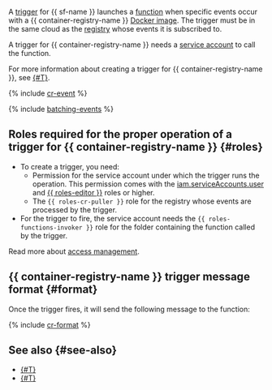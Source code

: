 A [trigger](../../functions/concepts/trigger/index.md) for {{ sf-name }} launches a [function](../../functions/concepts/function.md) when specific events occur with a {{ container-registry-name }} [Docker image](../../container-registry/concepts/docker-image.md). The trigger must be in the same cloud as the [registry](../../container-registry/concepts/registry.md) whose events it is subscribed to.

A trigger for {{ container-registry-name }} needs a [service account](../../iam/concepts/users/service-accounts.md) to call the function.

For more information about creating a trigger for {{ container-registry-name }}, see [{#T}](../../functions/operations/trigger/cr-trigger-create.md).

{% include [cr-event](cr-event.md) %}

{% include [batching-events](batching-events.md) %}

## Roles required for the proper operation of a trigger for {{ container-registry-name }} {#roles}

* To create a trigger, you need:
    * Permission for the service account under which the trigger runs the operation. This permission comes with the [iam.serviceAccounts.user](../../iam/security/index.md#iam-serviceAccounts-user) and [{{ roles-editor }}](../../iam/roles-reference.md#editor) roles or higher.
    * The `{{ roles-cr-puller }}` role for the registry whose events are processed by the trigger.
* For the trigger to fire, the service account needs the `{{ roles-functions-invoker }}` role for the folder containing the function called by the trigger.

Read more about [access management](../../functions/security/index.md).

## {{ container-registry-name }} trigger message format {#format}

Once the trigger fires, it will send the following message to the function:

{% include [cr-format](cr-format.md) %}

## See also {#see-also}

* [{#T}](../../serverless-containers/concepts/trigger/cr-trigger.md)
* [{#T}](../../api-gateway/concepts/trigger/cr-trigger.md)
